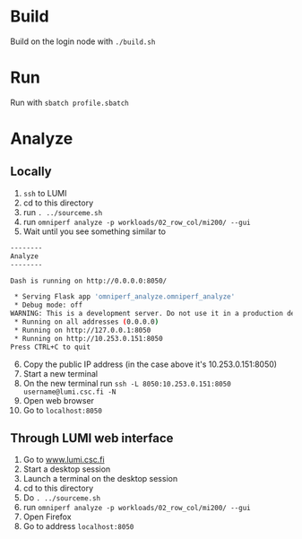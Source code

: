 # Build

Build on the login node with `./build.sh`

# Run

Run with `sbatch profile.sbatch`

# Analyze

## Locally

1. `ssh` to LUMI
2. cd to this directory
3. run `. ../sourceme.sh`
4. run `omniperf analyze -p workloads/02_row_col/mi200/ --gui`
5. Wait until you see something similar to
```bash
--------
Analyze
--------

Dash is running on http://0.0.0.0:8050/

 * Serving Flask app 'omniperf_analyze.omniperf_analyze'
 * Debug mode: off
WARNING: This is a development server. Do not use it in a production deployment. Use a production WSGI server instead.
 * Running on all addresses (0.0.0.0)
 * Running on http://127.0.0.1:8050
 * Running on http://10.253.0.151:8050
Press CTRL+C to quit
```

6. Copy the public IP address (in the case above it's 10.253.0.151:8050)
7. Start a new terminal
8. On the new terminal run `ssh -L 8050:10.253.0.151:8050 username@lumi.csc.fi -N`
9. Open web browser
10. Go to `localhost:8050`

## Through LUMI web interface

1. Go to www.lumi.csc.fi
2. Start a desktop session 
3. Launch a terminal on the desktop session
4. cd to this directory
5. Do `. ../sourceme.sh`
6. run `omniperf analyze -p workloads/02_row_col/mi200/ --gui`
7. Open Firefox
8. Go to address `localhost:8050`
